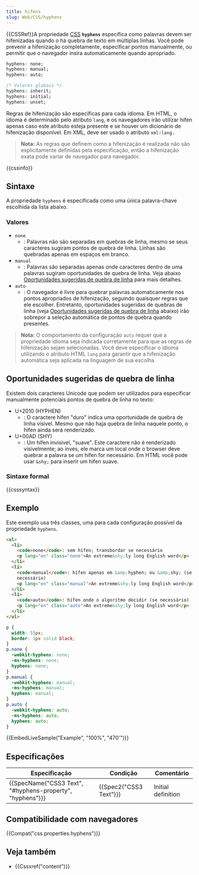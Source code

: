 ```yaml
---
title: hifens
slug: Web/CSS/hyphens
---
```


{{CSSRef}}A propriedade [CSS](/pt-BR/docs/) **`hyphens`** especifica como palavras devem ser hifenizadas quando o há quebra de texto em múltiplas linhas. Você pode prevenir a hifenização completamente, especificar pontos manualmente, ou permitir que o navegador insira automaticamente quando apropriado.

```css
hyphens: none;
hyphens: manual;
hyphens: auto;

/* Valores globais */
hyphens: inherit;
hyphens: initial;
hyphens: unset;
```

Regras de hifenização são específicas para cada idioma. Em HTML, o idioma é determinado pelo atributo `lang`, e os navegadores irão utilizar hífen apenas caso este atributo esteja presente e se houver um dicionário de hifenização disponível. Em XML, deve ser usado o atributo `xml:lang.`

> **Nota:** As regras que definem como a hifenização é realizada não são explicitamente definidas pela especificação, então a hifenização exata pode variar de navegador para navegador.

{{cssinfo}}

## Sintaxe

A propriedade `hyphens` é especificada como uma única palavra-chave escolhida da lista abaixo.

### Valores

- `none`
  - : Palavras não são separadas em quebras de linha, mesmo se seus caracteres sugiram pontos de quebra de linha. Linhas são quebradas apenas em espaços em branco.
- `manual`
  - : Palavras são separadas apenas onde caracteres dentro de uma palavras sugiram oportunidades de quebra de linha. Veja abaixo [Oportunidades sugeridas de quebra de linha](#suggesting_line_break_opportunities) para mais detalhes.
- `auto`
  - : O navegador é livre para quebrar palavras automaticamente nos pontos apropriados de hifenização, seguindo quaisquer regras que ele escolher. Entretanto, oportunidades sugeridas de quebras de linha (veja [Oportunidades sugeridas de quebra de linha](#suggesting_line_break_opportunities) abaixo) irão sobrepor a seleção automática de pontos de quebra quando presentes.

> **Nota:** O comportamento da configuração `auto` requer que a propriedade idioma seja indicada corretamente para que as regras de hifenização sejam selecionadas. Você deve especificar o idioma utilizando o atributo HTML `lang` para garantir que a hifenização automática seja aplicada na linguagem de sua escolha.

## Oportunidades sugeridas de quebra de linha

Existem dois caracteres Unicode que podem ser utilizados para especificar manualmente potenciais pontos de quebra de linha no texto:

- U+2010 (HYPHEN)
  - : O caractere hífen "duro" indica uma oportunidade de quebra de linha visível. Mesmo que não haja quebra de linha naquele ponto, o hífen ainda será renderizado.
- U+00AD (SHY)
  - : Um hífen invisivel, "suave". Este caractere não é renderizado visivelmente; ao invés, ele marca um local onde o browser deve quebrar a palavra se um hífen for necessário. Em HTML você pode usar `&shy;` para inserir um hífen suave.

### Sintaxe formal

{{csssyntax}}

## Exemplo

Este exemplo usa três classes, uma para cada configuração possível da propriedade `hyphens`.

```html
<ul>
  <li>
    <code>none</code>: sem hífen; transbordar se necessário
    <p lang="en" class="none">An extreme&shy;ly long English word</p>
  </li>
  <li>
    <code>manual</code>: hífen apenas em &amp;hyphen; ou &amp;shy; (se
    necessário)
    <p lang="en" class="manual">An extreme&shy;ly long English word</p>
  </li>
  <li>
    <code>auto</code>: hífen onde o algorítmo decidir (se necessário)
    <p lang="en" class="auto">An extreme&shy;ly long English word</p>
  </li>
</ul>
```

```css
p {
  width: 55px;
  border: 1px solid black;
}
p.none {
  -webkit-hyphens: none;
  -ms-hyphens: none;
  hyphens: none;
}
p.manual {
  -webkit-hyphens: manual;
  -ms-hyphens: manual;
  hyphens: manual;
}
p.auto {
  -webkit-hyphens: auto;
  -ms-hyphens: auto;
  hyphens: auto;
}
```

{{EmbedLiveSample("Example", "100%", "470'")}}

## Especificações

| Especificação                                             | Condição               | Comentário         |
| --------------------------------------------------------- | ---------------------- | ------------------ |
| {{SpecName("CSS3 Text", "#hyphens-property", "hyphens")}} | {{Spec2("CSS3 Text")}} | Initial definition |

## Compatibilidade com navegadores

{{Compat("css.properties.hyphens")}}

## Veja também

- {{Cssxref("content")}}
